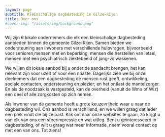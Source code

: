 ```yaml
---
layout: page
subtitle: Kleinschalige dagbesteding in Gilze-Rijen
title: Over ons
#cover-img: "/assets/img/background.png"
---
```


Wij zijn 6 lokale ondernemers die elk een kleinschalige dagbesteding aanbieden binnen de gemeente Gilze-Rijen. Samen bieden we ondersteuning aan inwoners met verschillende hulpvragen, bijvoorbeeld voor senioren,mensen met en beperking, mensen die herstellen van letsel, mensen met een psychiatrisch ziektebeeld of jong-volwassenen.

We willen dit lokale aanbod bij u onder de aandacht brengen, het kan relevant zijn voor uzelf of voor een naaste. Dagelijks zien we bij onze deelnemers dat een dagbesteding de mensen rust geeft, ontwikkeling, sociale contacten, ondersteuning en plezier; en het ontlast de mantelzorger. En als de noodzaak is vastgesteld, kan de overheid (vanuit de Wmo of WIz) een deel of alle zorgkosten op zich nemen.

Als inwoner van de gemente heeft u grote keuzevrijheid waar u naar de dagbesteding wil. Ons aanbod is verschillend, en we willen graag dat ieder een plek vindt die bij ze past. Klik om naar onze websites te gaan, zo krijgt u van elk van ons een sfeerimpressie en wat uitleg. Bent u geinteresseerd in dagbesteding, of wilt u graag wat meer informatie, neem vooral contact op met een van ons. Tot ziens!


